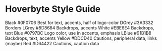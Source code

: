 # Hoverbyte Style Guide

Black #0F0706 Best for text, accents, half of logo-color
DGrey #3A3332 Borders
LGrey #8D8684 Backdrops, accents
White #EBE6E4 Backdrops, text
Blue #0797BC Logo color, use in accents, emphasis
LBlue #91B1B8 Backdrops, text, accents
Yellow #DDCD40 Cautions, peripheral data, links (maybe)
Red #D64422 Cautions, caution data
